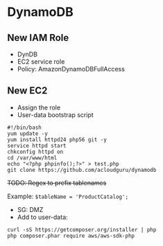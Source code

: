 # DynamoDB

## New IAM Role

- DynDB
- EC2 service role
- Policy: AmazonDynamoDBFullAccess

## New EC2

- Assign the role
- User-data bootstrap script

``` shell
#!/bin/bash
yum update -y
yum install httpd24 php56 git -y
service httpd start
chkconfig httpd on
cd /var/www/html
echo "<?php phpinfo();?>" > test.php
git clone https://github.com/acloudguru/dynamodb
```

~~TODO: Regex to prefix tablenames~~

Example: `$tableName = 'ProductCatalog';`

- SG: DMZ
- Add to user-data:

``` shell
curl -sS https://getcomposer.org/installer | php
php composer.phar require aws/aws-sdk-php
```
